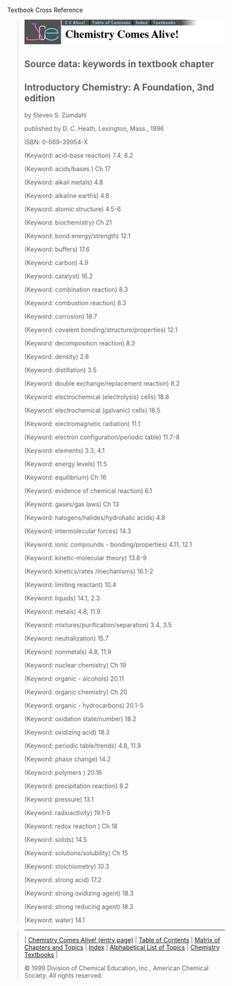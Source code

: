 





 Textbook Cross Reference
 



> ![Chemistry Comes Alive!](ccahead.gif)
> 
> 
> 
> 
> 
> 
> 
> ## Source data: keywords in textbook chapter
> 
> 
> 
> 
> ## Introductory Chemistry: A Foundation, 3nd edition
>  
>  by Steven S. Zumdahl
>  
>  published by D. C. Heath, Lexington, Mass., 1996
>  
>  ISBN: 0-669-39954-X
> 
> 
> 
>  (Keyword: acid-base reaction) 7.4, 8.2
>    
> 
>  (Keyword: acids/bases ) Ch 17
>    
> 
>  (Keyword: alkali metals) 4.8
>    
> 
>  (Keyword: alkaline earths) 4.8
>    
> 
>  (Keyword: atomic structure) 4.5-6
>    
> 
>  (Keyword: biochemistry) Ch 21
>    
> 
>  (Keyword: bond energy/strength) 12.1
>    
> 
>  (Keyword: buffers) 17.6
>    
> 
>  (Keyword: carbon) 4.9
>    
> 
>  (Keyword: catalyst) 16.2
>    
> 
>  (Keyword: combination reaction) 8.3
>    
> 
>  (Keyword: combustion reaction) 8.3
>    
> 
>  (Keyword: corrosion) 18.7
>    
> 
>  (Keyword: covalent bonding/structure/properties) 12.1
>    
> 
>  (Keyword: decomposition reaction) 8.3
>    
> 
>  (Keyword: density) 2.8
>    
> 
>  (Keyword: distillation) 3.5
>    
> 
>  (Keyword: double exchange/replacement reaction) 8.2
>    
> 
>  (Keyword: electrochemical (electrolysis) cells) 18.8
>    
> 
>  (Keyword: electrochemical (galvanic) cells) 18.5
>    
> 
>  (Keyword: electromagnetic radiation) 11.1
>    
> 
>  (Keyword: electron configuration/periodic table) 11.7-8
>    
> 
>  (Keyword: elements) 3.3, 4.1
>    
> 
>  (Keyword: energy levels) 11.5
>    
> 
>  (Keyword: equilibrium) Ch 16
>    
> 
>  (Keyword: evidence of chemical reaction) 6.1
>    
> 
>  (Keyword: gases/gas laws) Ch 13
>    
> 
>  (Keyword: halogens/halides/hydrohalic acids) 4.8
>    
> 
>  (Keyword: intermolecular forces) 14.3
>    
> 
>  (Keyword: ionic compounds - bonding/properties) 4.11, 12.1
>    
> 
>  (Keyword: kinetic-molecular theory) 13.8-9
>    
> 
>  (Keyword: kinetics/rates /mechanisms) 16.1-2
>    
> 
>  (Keyword: limiting reactant) 10.4
>    
> 
>  (Keyword: liquids) 14.1, 2.3
>    
> 
>  (Keyword: metals) 4.8, 11.9
>    
> 
>  (Keyword: mixtures/purification/separation) 3.4, 3.5
>    
> 
>  (Keyword: neutralization) 15.7
>    
> 
>  (Keyword: nonmetals) 4.8, 11.9
>    
> 
>  (Keyword: nuclear chemistry) Ch 19
>    
> 
>  (Keyword: organic - alcohols) 20.11
>    
> 
>  (Keyword: organic chemistry) Ch 20
>    
> 
>  (Keyword: organic - hydrocarbons) 20.1-5
>    
> 
>  (Keyword: oxidation state/number) 18.2
>    
> 
>  (Keyword: oxidizing acid) 18.3
>    
> 
>  (Keyword: periodic table/trends) 4.8, 11.9
>    
> 
>  (Keyword: phase change) 14.2
>    
> 
>  (Keyword: polymers ) 20.16
>    
> 
>  (Keyword: precipitation reaction) 8.2
>    
> 
>  (Keyword: pressure) 13.1
>    
> 
>  (Keyword: radioactivity) 19.1-5
>    
> 
>  (Keyword: redox reaction ) Ch 18
>    
> 
>  (Keyword: solids) 14.5
>    
> 
>  (Keyword: solutions/solubility) Ch 15
>    
> 
>  (Keyword: stoichiometry) 10.3
>    
> 
>  (Keyword: strong acid) 17.2
>    
> 
>  (Keyword: strong oxidizing agent) 18.3
>    
> 
>  (Keyword: strong reducing agent) 18.3
>    
> 
>  (Keyword: water) 14.1



> ---
> 
> 
>  |
>  [Chemistry Comes Alive! (entry page)](../INDEX.HTM) 
>  |
>  [Table of Contents](../CONTENTS.HTM) 
>  |
>  [Matrix of Chapters and Topics](../MATRIX.HTM) 
>  |
>  [Index](../WORDS.HTM) 
>  |
>  [Alphabetical List of Topics](../ALPHATOP.HTM) 
>  |
>  [Chemistry Textbooks](../BOOKS.HTM) 
>  |
>  
>  © 1999 Division of Chemical Education, Inc.,
American Chemical Society. All rights reserved.





